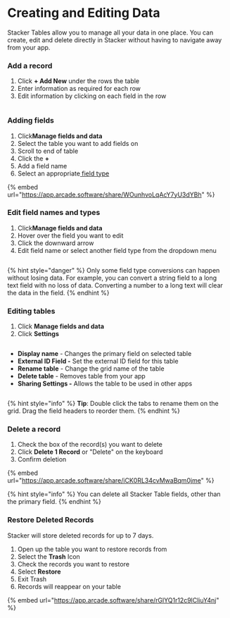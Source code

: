 # Creating and Editing Data

Stacker Tables allow you to manage all your data in one place. You can create, edit and delete directly in Stacker without having to navigate away from your app.

### Add a record <a href="#add-a-row-0-0" id="add-a-row-0-0"></a>

1. Click **+ Add New** under the rows the table
2. Enter information as required for each row
3. Edit information by clicking on each field in the row

<figure><img src="https://3670244749-files.gitbook.io/~/files/v0/b/gitbook-x-prod.appspot.com/o/spaces%2F6QaGf7ZvNU2Re8mlQTaJ%2Fuploads%2FJsWeayKHVEr7gzBIPoGP%2FCleanShot%202024-04-15%20at%2011.08.23%402x.png?alt=media&#x26;token=94fb344c-0833-4d3d-87f6-d74e7268865e" alt=""><figcaption></figcaption></figure>

### Adding fields <a href="#adding-fields-0-0" id="adding-fields-0-0"></a>

1. Click<img src="https://3670244749-files.gitbook.io/~/files/v0/b/gitbook-x-prod.appspot.com/o/spaces%2F6QaGf7ZvNU2Re8mlQTaJ%2Fuploads%2FhTZDNl1iTPyTpvylyDfe%2FCleanShot%202024-04-02%20at%2009.08.24%402x.png?alt=media&#x26;token=5d8077d2-064e-4f87-bd6e-d2b09f9b3e98" alt="" data-size="line">**Manage fields and data**
2. Select the table you want to add fields on
3. Scroll to end of table&#x20;
4. Click the **+**
5. Add a field name
6. Select an appropriate[ field type](https://docs.stackerhq.com/stacker/data-management/edit-your-data-in-the-data-grid/add-new-fields)

{% embed url="<https://app.arcade.software/share/WOunhvoLqAcY7yU3dYBh>" %}

### Edit field names and types <a href="#edit-field-names-and-types-0-0" id="edit-field-names-and-types-0-0"></a>

1. Click<img src="https://3670244749-files.gitbook.io/~/files/v0/b/gitbook-x-prod.appspot.com/o/spaces%2F6QaGf7ZvNU2Re8mlQTaJ%2Fuploads%2FhTZDNl1iTPyTpvylyDfe%2FCleanShot%202024-04-02%20at%2009.08.24%402x.png?alt=media&#x26;token=5d8077d2-064e-4f87-bd6e-d2b09f9b3e98" alt="" data-size="line">**Manage fields and data**
2. Hover over the field you want to edit
3. Click the downward arrow
4. Edit field name or select another field type from the dropdown menu

<figure><img src="https://3670244749-files.gitbook.io/~/files/v0/b/gitbook-x-prod.appspot.com/o/spaces%2F6QaGf7ZvNU2Re8mlQTaJ%2Fuploads%2FWNqiQUp3apjoTn2VDMWV%2FCleanShot%202024-04-16%20at%2014.03.47%402x.png?alt=media&#x26;token=6ee6e175-d18a-479e-8e81-5034cb891aa0" alt=""><figcaption></figcaption></figure>

{% hint style="danger" %}
Only some field type conversions can happen without losing data. For example, you can convert a string field to a long text field with no loss of data. Converting a number to a long text will clear the data in the field.
{% endhint %}

### Editing tables <a href="#editing-tables-0-0" id="editing-tables-0-0"></a>

1. Click <img src="https://3670244749-files.gitbook.io/~/files/v0/b/gitbook-x-prod.appspot.com/o/spaces%2F6QaGf7ZvNU2Re8mlQTaJ%2Fuploads%2FhTZDNl1iTPyTpvylyDfe%2FCleanShot%202024-04-02%20at%2009.08.24%402x.png?alt=media&#x26;token=5d8077d2-064e-4f87-bd6e-d2b09f9b3e98" alt="" data-size="line">**Manage fields and data**
2. Click **Settings**

<figure><img src="https://3670244749-files.gitbook.io/~/files/v0/b/gitbook-x-prod.appspot.com/o/spaces%2F6QaGf7ZvNU2Re8mlQTaJ%2Fuploads%2FJxQ3MmGXN2HIizCzBibz%2FCleanShot%202024-04-15%20at%2011.01.54%402x.png?alt=media&#x26;token=2e0549cd-fbbd-45c3-afd9-15241b8c7e42" alt=""><figcaption></figcaption></figure>

* **Display name** - Changes the primary field on selected table
* **External ID Field -** Set the external ID field for this table
* **Rename table** - Change the grid name of the table
* **Delete table** - Removes table from your app
* **Sharing Settings -** Allows the table to be used in other apps

<figure><img src="https://3670244749-files.gitbook.io/~/files/v0/b/gitbook-x-prod.appspot.com/o/spaces%2F6QaGf7ZvNU2Re8mlQTaJ%2Fuploads%2FOt1hV33eHF1wcQUCeom3%2FCleanShot%202024-05-09%20at%2011.53.41%402x.png?alt=media&#x26;token=2de183ce-2aef-482c-b8eb-466762ed0db8" alt=""><figcaption></figcaption></figure>

{% hint style="info" %}
**Tip**: Double click the tabs to rename them on the grid. Drag the field headers to reorder them.&#x20;
{% endhint %}

### Delete a record <a href="#delete-a-row-0-1" id="delete-a-row-0-1"></a>

1. Check the box of the record(s) you want to delete
2. Click **Delete 1 Record** or "Delete" on the keyboard
3. Confirm deletion

{% embed url="<https://app.arcade.software/share/iCK0RL34cvMwaBqm0jme>" %}

{% hint style="info" %}
You can delete all Stacker Table fields, other than the primary field.
{% endhint %}

### Restore Deleted Records

Stacker will store deleted records for up to 7 days.&#x20;

1. Open up the table you want to restore records from
2. Select the **Trash** Icon
3. Check the records you want to restore
4. Select **Restore**
5. Exit Trash
6. Records will reappear on your table

{% embed url="<https://app.arcade.software/share/rGlYQ1r12c9lCliuY4nj>" %}
